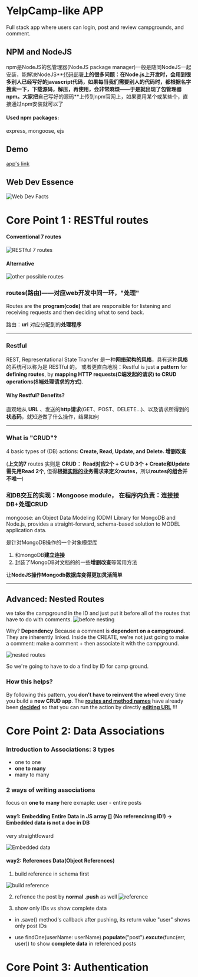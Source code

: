 # YelpCamp-like APP
Full stack app where users can login, post and review campgrounds, and comment.

## NPM and NodeJS

npm是NodeJS的包管理器(NodeJS package manager)一般是随同NodeJS一起安装，能解决NodeJS**<u>代码部署</u>**上的很多问题：在Node.js上开发时，会用到很多别人已经写好的javascript代码，如果每当我们需要别人的代码时，都根据名字搜索一下，下载源码，解压，再使用，会非常麻烦——于是就出现了包管理器npm。大家把**自己写好的源码**上传到npm官网上，如果要用某个或某些个，直接通过npm安装就可以了

#### Used npm packages: 

express, mongoose, ejs

## Demo

[app's link](https://yelpcamp-kenny.herokuapp.com/)



## Web Dev Essence

![Web Dev Facts](https://i.loli.net/2019/10/10/XjM4W1LUueZcbKT.png)

# Core Point 1 : RESTful routes

#### Conventional 7 routes

![RESTful 7 routes](https://i.loli.net/2019/08/30/CLEgtMA1FNbKexj.png)

#### Alternative

![other possible routes](https://i.loli.net/2019/10/10/C2ThtAwbxH178SI.png)

### routes(路由)——对应web开发中间一环，"处理"

Routes are the **program(code)** that are responsible for listening and receiving requests and then deciding what to send back.

路由：**url** 对应分配到的**处理程序**

------

### Restful

REST, Representational State Transfer 是一种**网络架构的风格**，具有这种**风格**的系统可以称为是 RESTful 的。
或者更直白地說：Restful is just **a pattern** for **defining routes**, by **mapping HTTP requests(C端发起的请求) to CRUD operations(S端处理请求的方式)**.

####  Why Restful? Benefits?

直观地从 **URL** 、发送的**http请求**(GET、POST、DELETE...)、以及请求所得到的**状态码**，就知道做了什么操作，结果如何

------

### What is "CRUD"?
4 basic types of (DB) actions: **Create, Read, Update, and Delete. 增删改查**

(**上文的7** routes 实则是 **CRUD： Read对应2个 + C U D 3个 + Create和Update需先用Read 2个**, 但得**根据<u>实际的</u>业务需求来定义routes**，所以**routes的组合并不唯一**)

### 和DB交互的实现：Mongoose module， 在程序内负责：连接接DB+处理CRUD 

mongoose: an Object Data Modeling (ODM) Library for MongoDB and Node.js, provides a straight-forward, schema-based solution to MODEL application data.

是针对MongoDB操作的一个对象模型库

1. 和mongoDB**建立连接** 
2. 封装了MongoDB对文档的的一些**增删改查**等常用方法

让**NodeJS操作Mongodb数据库变得更加灵活简单**

-----



## Advanced: Nested Routes

we take the campground in the ID and just put it before all of the routes that have to do with comments.
![before nesting](https://i.loli.net/2019/09/03/MVB7a4EWkiRHYPh.png)

Why? **Dependency**
Because a comment is **dependent on a campground**. They are inherently linked. Inside the CREATE, we're not just going to make a comment: make a comment + then associate it with the campground.

![nested routes](https://i.loli.net/2019/09/03/MVB7a4EWkiRHYPh.png)

So we're going to have to do a find by ID for camp ground.

### How this helps?

By following this pattern, you **don’t have to reinvent the wheel** every time you build a **new CRUD app**. The **<u>routes and method names</u>** have already been **<u>decided</u>** so that you can run the action by directly <u>**editing URL**</u> !!!


# Core Point 2: Data Associations
### Introduction to Associations: 3 types
- one to one
- **one to many**
- many to many


### 2 ways of writing associations
focus on **one to many** here
exmaple: user - entire posts 

#### way1: Embedding Entire Data in JS array [] (No referencinng ID!) -> Embedded data is not a doc in DB

very straightfoward



![Embedded data](https://i.loli.net/2019/09/01/JT6jdwUgItNC3vB.png)

#### way2: References Data(Object References)
1. build reference in schema first
  

  
  
  
  ![build reference](https://i.loli.net/2019/09/01/8gdRm9Oqv7ChDpY.png)
  
2. refrence the post by **normal .push** as well
  ![reference](https://i.loli.net/2019/09/01/EK564MCQhA7jRVe.png)

3. show only IDs vs show complete data
- in .save() method's callback after pushing, its return value "user" shows only post IDs

- use findOne(userName: userName).**populate**("post").**excute**(func(err, user))
  to show **complete data** in referenced posts 

# Core Point 3: Authentication
